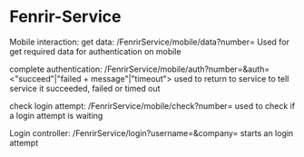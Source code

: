 # Fenrir-Service
Mobile interaction:
get data:
<url>/FenrirService/mobile/data?number=<number>
Used for get required data for authentication on mobile

complete authentication:
<url>/FenrirService/mobile/auth?number=<number>&auth=<"succeed"|"failed + message"|"timeout">
used to return to service to tell service it succeeded, failed or timed out

check login attempt:
<url>/FenrirService/mobile/check?number=<number>
used to check if a login attempt is waiting


Login controller:
<url>/FenrirService/login?username=<user>&company=<company>
starts an login attempt